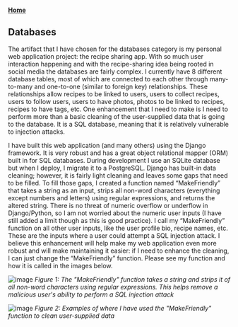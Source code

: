 #### [Home](/)

## Databases


  The artifact that I have chosen for the databases category is my personal web application project: the recipe sharing app. With so much user interaction happening and with the recipe-sharing idea being rooted in social media the databases are fairly complex. I currently have 8 different database tables, most of which are connected to each other through many-to-many and one-to-one (similar to foreign key) relationships. These relationships allow recipes to be linked to users, users to collect recipes, users to follow users, users to have photos, photos to be linked to recipes, recipes to have tags, etc. One enhancement that I need to make is I need to perform more than a basic cleaning of the user-supplied data that is going to the database. It is a SQL database, meaning that it is relatively vulnerable to injection attacks.
  
  
  I have built this web application (and many others) using the Django framework. It is very robust and has a great object relational mapper (ORM) built in for SQL databases. During development I use an SQLite database but when I deploy, I migrate it to a PostgreSQL. Django has built-in data cleaning; however, it is fairly light cleaning and leaves some gaps that need to be filled. To fill those gaps, I created a function named “MakeFriendly” that takes a string as an input, strips all non-word characters (everything except numbers and letters) using regular expressions, and returns the altered string. There is no threat of numeric overflow or underflow in Django/Python, so I am not worried about the numeric user inputs (I have still added a limit though as this is good practice). I call my “MakeFriendly” function on all other user inputs, like the user profile bio, recipe names, etc. These are the inputs where a user could attempt a SQL injection attack. I believe this enhancement will help make my web application even more robust and will make maintaining it easier: if I need to enhance the cleaning, I can just change the “MakeFriendly” function. Please see my function and how it is called in the images below.


![image](https://user-images.githubusercontent.com/57910664/129358055-d42b9baa-1c01-4753-bc66-74758a1eb2e4.png)
_Figure 1: The "MakeFriendly" function takes a string and strips it of all non-word characters using regular expressions. This helps remove a malicious user's ability to perform a SQL injection attack_




![image](https://user-images.githubusercontent.com/57910664/129358104-746dd66c-a9d5-46bb-8eed-a86b2261b422.png)
_Figure 2: Examples of where I have used the "MakeFriendly" function to clean user-supplied data_
